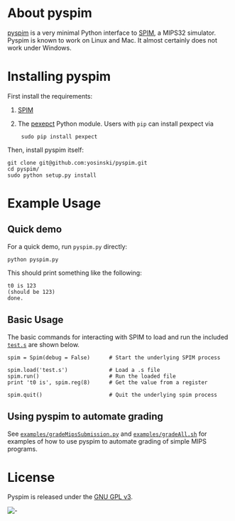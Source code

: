 About pyspim
=====================

[pyspim](https://github.com/yosinski/pyspim) is a very minimal Python
interface to [SPIM](http://sourceforge.net/projects/spimsimulator/), a
MIPS32 simulator. Pyspim is known to work on Linux and Mac. It almost
certainly does not work under Windows.



Installing pyspim
=====================

First install the requirements:

1. [SPIM](http://spimsimulator.sourceforge.net/)

2. The [pexepct](http://sourceforge.net/projects/pexpect/) Python module. Users with ```pip``` can install pexpect via

        sudo pip install pexpect

Then, install pyspim itself:

    git clone git@github.com:yosinski/pyspim.git
    cd pyspim/
    sudo python setup.py install



Example Usage
=====================

Quick demo
---------------------

For a quick demo, run ```pyspim.py``` directly:

    python pyspim.py

This should print something like the following:

    t0 is 123
    (should be 123)
    done.

Basic Usage
---------------------

The basic commands for interacting with SPIM to load and run the included [```test.s```](https://github.com/yosinski/pyspim/blob/master/test.s) are shown below.

    spim = Spim(debug = False)      # Start the underlying SPIM process

    spim.load('test.s')             # Load a .s file
    spim.run()                      # Run the loaded file
    print 't0 is', spim.reg(8)      # Get the value from a register

    spim.quit()                     # Quit the underlying spim process


Using pyspim to automate grading
---------------------

See [```examples/gradeMipsSubmission.py```](https://github.com/yosinski/pyspim/blob/master/examples/gradeMipsSubmission.py) and [```examples/gradeAll.sh```](https://github.com/yosinski/pyspim/blob/master/examples/gradeAll.sh) for examples of how to use pyspim to automate grading of simple MIPS programs.



License
=======================

Pyspim is released under the [GNU GPL v3](http://www.gnu.org/licenses/gpl.txt).




![-](http://s.yosinski.com/1px_pyspim.png)
